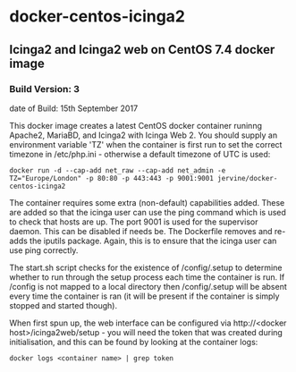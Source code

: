 # docker-centos-icinga2
## Icinga2 and Icinga2 web on CentOS 7.4 docker image
### Build Version: 3
date of Build: 15th September 2017

This docker image creates a latest CentOS docker container runinng Apache2, MariaBD, and Icinga2 with Icinga Web 2. You should supply an environment variable 'TZ' when the container is first run to set the correct timezone in /etc/php.ini - otherwise a default timezone of UTC is used:

    docker run -d --cap-add net_raw --cap-add net_admin -e TZ="Europe/London" -p 80:80 -p 443:443 -p 9001:9001 jervine/docker-centos-icinga2

The container requires some extra (non-default) capabilities added. These are added so that the icinga user can use the ping command which is used to check that hosts are up. The port 9001 is used for the supervisor daemon. This can be disabled if needs be. The Dockerfile removes and re-adds the iputils package. Again, this is to ensure that the icinga user can use ping correctly.

The start.sh script checks for the existence of /config/.setup to determine whether to run through the setup process each time the container is run. If /config is not mapped to a local directory then /config/.setup will be absent every time the container is ran (it will be present if the container is simply stopped and started though).

When first spun up, the web interface can be configured via http://\<docker host\>/icinga2web/setup - you will need the token that was created during initialisation, and this can be found by looking at the container logs:

    docker logs <container name> | grep token
